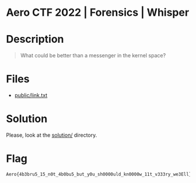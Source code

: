 # Aero CTF 2022 | Forensics | Whisper

# Description

> What could be better than a messenger in the kernel space?

# Files

- [public/link.txt](public/link.txt)

# Solution

Please, look at the [solution/](solution/) directory.

# Flag

```
Aero{4b3bru5_15_n0t_4b0bu5_but_y0u_sh0000uld_kn0000w_11t_v333ry_we3Ell}
```
